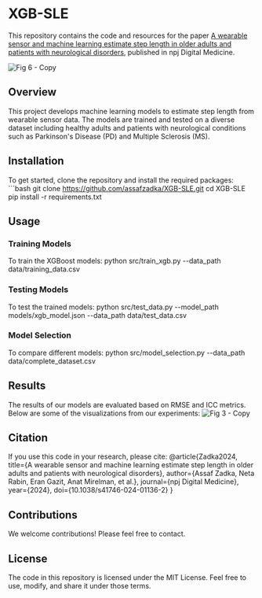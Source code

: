 # XGB-SLE
This repository contains the code and resources for the paper [A wearable sensor and machine learning estimate step length in older adults and patients with neurological disorders](https://www.nature.com/articles/s41746-024-01136-2), published in npj Digital Medicine. 

![Fig 6 - Copy](https://github.com/user-attachments/assets/5fc90b09-e4f7-4de7-a133-3e79f8febbbf)
## Overview 
This project develops machine learning models to estimate step length from wearable sensor data. The models are trained and tested on a diverse dataset including healthy adults and patients with neurological conditions such as Parkinson's Disease (PD) and Multiple Sclerosis (MS).


## Installation 
To get started, clone the repository and install the required packages: ```bash git clone https://github.com/assafzadka/XGB-SLE.git cd XGB-SLE pip install -r requirements.txt

## Usage
### Training Models
To train the XGBoost models:
python src/train_xgb.py --data_path data/training_data.csv

### Testing Models
To test the trained models:
python src/test_data.py --model_path models/xgb_model.json --data_path data/test_data.csv

### Model Selection
To compare different models:
python src/model_selection.py --data_path data/complete_dataset.csv

## Results
The results of our models are evaluated based on RMSE and ICC metrics. Below are some of the visualizations from our experiments:
![Fig 3 - Copy](https://github.com/user-attachments/assets/82ec2dad-afec-4d1a-8a2b-48cdf62001c9)

## Citation
If you use this code in your research, please cite:
@article{Zadka2024,
  title={A wearable sensor and machine learning estimate step length in older adults and patients with neurological disorders},
  author={Assaf Zadka, Neta Rabin, Eran Gazit, Anat Mirelman, et al.},
  journal={npj Digital Medicine},
  year={2024},
  doi={10.1038/s41746-024-01136-2}
}
## Contributions
We welcome contributions! Please feel free to contact.

## License
The code in this repository is licensed under the MIT License. Feel free to use, modify, and share it under those terms.
